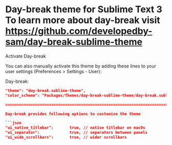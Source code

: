 **Day-break theme for Sublime Text 3**
To learn more about day-break visit https://github.com/developedby-sam/day-break-sublime-theme
===============================================================================

Activate Day-break

You can also manually activate this theme by adding these lines to your user
settings (Preferences > Settings - User):

Day-break:

````json
"theme": "day-break.sublime-theme",
"color_scheme": "Packages/Themes/day-break-sublime-theme/day-break.sublime-color-scheme",

================================================================================

Day-break provides following options to customize the theme

```json
"ui_native_titlebar":       true, // native titlebar on macOs
"ui_separator":             true, // separators between panels
"ui_wide_scrollbars":       true, // wider scrollbars
````
